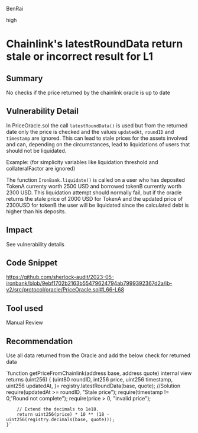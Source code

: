 BenRai

high

# Chainlink's latestRoundData return stale or incorrect result for L1

## Summary
No checks if the price returned by the chainlink oracle is up to date

## Vulnerability Detail
In PriceOracle.sol the call `latestRoundData()` is used but from the returned date only the price is checked and the values `updatedAt`, `roundID` and `timestamp` are ignored. This can lead to stale prices for the assets involved and can, depending on the circumstances, lead to liquidations of users that should not be liquidated.

Example: (for simplicity variables like liquidation threshold and collateralFactor are ignored)

The function `IronBank.liquidate()` is called on a user who has deposited TokenA currenty worth 2500 USD and borrowed tokenB currently worth 2300 USD. This liquidation attempt should normally fail, but if the oracle returns the stale price of 2000 USD for TokenA and the updated price of 2300USD for tokenB the user will be liquidated since the calculated debt is higher than his deposits.  
  

## Impact

See vulnerability details

## Code Snippet


https://github.com/sherlock-audit/2023-05-ironbank/blob/9ebf1702b2163b55479624794ab7999392367d2a/ib-v2/src/protocol/oracle/PriceOracle.sol#L66-L68

## Tool used

Manual Review

## Recommendation

Use all data returned from the Oracle and add the below check for returned data

`function getPriceFromChainlink(address base, address quote) internal view returns (uint256) {
        (uint80 roundID, int256 price, uint256 timestamp, uint256 updatedAt, )= registry.latestRoundData(base, quote);
 //Solution
        require(updatedAt >= roundID, "Stale price");
        require(timestamp != 0,"Round not complete");
        require(price > 0, "invalid price");

        // Extend the decimals to 1e18.
        return uint256(price) * 10 ** (18 - uint256(registry.decimals(base, quote)));
    }`
